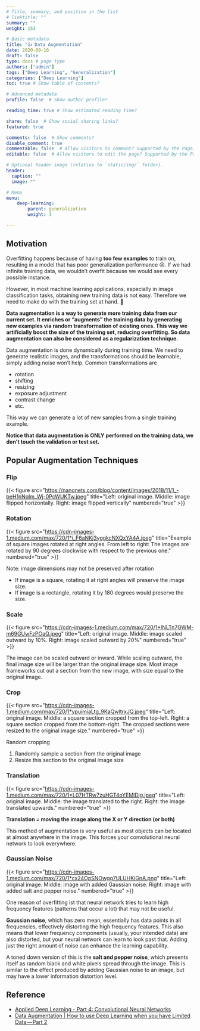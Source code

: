 ```yaml
---
# Title, summary, and position in the list
# linktitle: ""
summary: ""
weight: 153

# Basic metadata
title: "👍 Data Augmentation"
date: 2020-08-16
draft: false
type: docs # page type
authors: ["admin"]
tags: ["Deep Learning", "Generalization"]
categories: ["Deep Learning"]
toc: true # Show table of contents?

# Advanced metadata
profile: false  # Show author profile?

reading_time: true # Show estimated reading time?

share: false  # Show social sharing links?
featured: true

comments: false  # Show comments?
disable_comment: true
commentable: false  # Allow visitors to comment? Supported by the Page, Post, and Docs content types.
editable: false  # Allow visitors to edit the page? Supported by the Page, Post, and Docs content types.

# Optional header image (relative to `static/img/` folder).
header:
  caption: ""
  image: ""

# Menu
menu: 
    deep-learning:
        parent: generalization
        weight: 3

---
```


## Motivation

Overfitting happens because of having **too few examples** to train on, resulting in a model that has poor generalization performance :cry:. If we had infinite training data, we wouldn’t overfit because we would see every possible instance.

However, in most machine learning applications, especially in image classification tasks,  obtaining new training data is not easy. Therefore we need to make do with the training set at hand. :muscle:

**Data augmentation is a way to generate more training data from our current set. It enriches or “augments” the training data by generating new examples via random transformation of existing ones. This way we artificially boost the size of the training set, reducing overfitting. So data augmentation can also be considered as a regularization technique.**

Data augmentation is done dynamically during training time. We need to generate realistic images, and the transformations should be learnable, simply adding noise won’t help. Common transformations are

- rotation
- shifting
- resizing
- exposure adjustment
- contrast change 
- etc.

This way we can generate a lot of new samples from a single training example. 

**Notice that data augmentation is ONLY performed on the training data, we don’t touch the validation or test set.**

## Popular Augmentation Techniques

### Flip

{{< figure src="https://nanonets.com/blog/content/images/2018/11/1_-beH1nNqlm_Wj-0PcWUKTw.jpeg" title="Left: original image. Middle: image flipped horizontally. Right: image flipped vertically" numbered="true" >}}

### Rotation

{{< figure src="https://cdn-images-1.medium.com/max/720/1*i_F6aNKj3yggkcNXQxYA4A.jpeg" title="Example of square images rotated at right angles. From left to right: The images are rotated by 90 degrees clockwise with respect to the previous one." numbered="true" >}}

Note: image dimensions may not be preserved after rotation

- If image is a square, rotating it at right angles will preserve the image size. 
- If image is a rectangle, rotating it by 180 degrees would preserve the size.

### Scale

{{< figure src="https://cdn-images-1.medium.com/max/720/1*INLTn7GWM-m69GUwFzPOaQ.jpeg" title="Left: original image. Middle: image scaled outward by 10%. Right: image scaled outward by 20%" numbered="true" >}}

The image can be scaled outward or inward. While scaling outward, the final image size will be larger than the original image size. Most image frameworks cut out a section from the new image, with size equal to the original image. 

### Crop

{{< figure src="https://cdn-images-1.medium.com/max/720/1*ypuimiaLtg_9KaQwltrxJQ.jpeg" title="Left: original image. Middle: a square section cropped from the top-left. Right: a square section cropped from the bottom-right. The cropped sections were resized to the original image size." numbered="true" >}}

Random cropping

1. Randomly sample a section from the original image
2. Resize this section to the original image size

### Translation

{{< figure src="https://cdn-images-1.medium.com/max/720/1*L07HTRw7zuHGT4oYEMlDig.jpeg" title="Left: original image. Middle: the image translated to the right. Right: the image translated upwards." numbered="true" >}}

**Translation = moving the image along the X or Y direction (or both)**

This method of augmentation is very useful as most objects can be located at almost anywhere in the image. This forces your convolutional neural network to look everywhere.

### Gaussian Noise

{{< figure src="https://cdn-images-1.medium.com/max/720/1*cx24OpSNOwgg7ULUHKiGnA.png" title="Left: original image. Middle: image with added Gaussian noise. Right: image with added salt and pepper noise." numbered="true" >}}

One reason of overfitting ist that neural network tries to learn high frequency features (patterns that occur a lot) that may not be useful.

**Gaussian noise**, which has zero mean, essentially has data points in all frequencies, effectively distorting the high frequency features. This also means that lower frequency components (usually, your intended data) are also distorted, but your neural network can learn to look past that. Adding just the right amount of noise can enhance the learning capability.

A toned down version of this is the **salt and pepper noise**, which presents itself as random black and white pixels spread through the image. This is similar to the effect produced by adding Gaussian noise to an image, but may have a lower information distortion level.

## Reference

- [Applied Deep Learning - Part 4: Convolutional Neural Networks](https://towardsdatascience.com/applied-deep-learning-part-4-convolutional-neural-networks-584bc134c1e2#9722)
- [Data Augmentation | How to use Deep Learning when you have Limited Data — Part 2](https://nanonets.com/blog/data-augmentation-how-to-use-deep-learning-when-you-have-limited-data-part-2/)